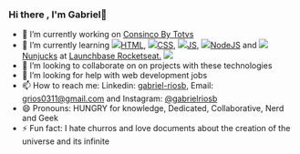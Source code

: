 ### Hi there , I'm Gabriel👋
- 🔭 I’m currently working on   <a href="https://consinco.com.br/" target="blank">Consinco By Totvs</a> 
- 🌱 I’m currently learning <img src="https://img.icons8.com/color/24/000000/html-5.png"/><a href="https://www.w3schools.com/html/" target="blank">HTML</a>, <img src="https://img.icons8.com/color/24/000000/css3.png"/><a href="https://www.w3schools.com/css/" target="blank">CSS</a>, <img src="https://img.icons8.com/color/24/000000/javascript.png"/><a href="https://www.w3schools.com/js/" target="blank">JS</a>, <img src="https://user-images.githubusercontent.com/28874479/85187872-6f851100-b279-11ea-874c-68e52bff3864.png"/><a href="https://nodejs.org/en/" target="blank">NodeJS</a> and <img src="https://user-images.githubusercontent.com/28874479/85187819-07cec600-b279-11ea-8df6-0c714527f704.png"/><a href="https://mozilla.github.io/nunjucks/" target="blank">Nunjucks</a> at <a href="https://rocketseat.com.br/" target="blank">Launchbase Rocketseat.</a> <img src="https://img.icons8.com/emoji/24/000000/rocket-emji.png"/>
- 👯 I’m looking to collaborate on on projects with these technologies
- 🤔 I’m looking for help with web development jobs
- 📫 How to reach me: Linkedin: <a href="https://www.linkedin.com/in/gabriel-riosb/" target="blank">gabriel-riosb</a>, Email: grios0311@gmail.com and Instagram: <a href="https://www.instagram.com/gabrielriosb/" target="blank">@gabrielriosb</a> 
- 😄 Pronouns: HUNGRY for knowledge, Dedicated, Collaborative, Nerd and Geek
- ⚡ Fun fact: I hate churros and love documents about the creation of the universe and its infinite
